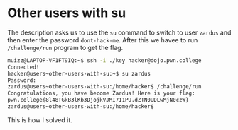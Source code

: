 # Other users with su

The description asks us to use the `su` command to switch to user `zardus` and then enter the password `dont-hack-me`.
After this we havee to run `/challenge/run` program to get the flag.

```bash
muizz@LAPTOP-VF1FT9IQ:~$ ssh -i ./key hacker@dojo.pwn.college
Connected!
hacker@users~other-users-with-su:~$ su zardus
Password:
zardus@users~other-users-with-su:/home/hacker$ /challenge/run
Congratulations, you have become Zardus! Here is your flag:
pwn.college{8l48TGkB3lKb3DjojkVJMI711PU.dZTN0UDLwMjN0czW}
zardus@users~other-users-with-su:/home/hacker$
```

This is how I solved it.
